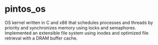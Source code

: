 # pintos_os
OS kernel written in C and x86 that schedules processes and threads by priority and synchronizes memory using locks and semaphores. Implemented an extensible file system using inodes and optimized file retrieval with a DRAM buffer cache.
